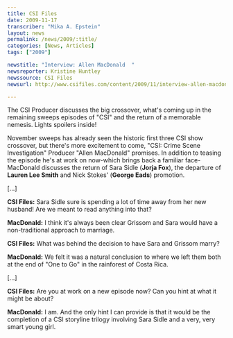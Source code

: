 ```yaml
---
title: CSI Files
date: 2009-11-17
transcriber: "Mika A. Epstein"
layout: news
permalink: /news/2009/:title/
categories: [News, Articles]
tags: ["2009"]

newstitle: "Interview: Allen MacDonald  "
newsreporter: Kristine Huntley
newssource: CSI Files
newsurl: http://www.csifiles.com/content/2009/11/interview-allen-macdonald/

---
```


The CSI Producer discusses the big crossover, what's coming up in the remaining sweeps episodes of "CSI" and the return of a memorable nemesis. Lights spoilers inside!

November sweeps has already seen the historic first three CSI show crossover, but there's more excitement to come, "CSI: Crime Scene Investigation" Producer "Allen MacDonald" promises. In addition to teasing the episode he's at work on now-which brings back a familiar face-MacDonald discusses the return of Sara Sidle (**Jorja Fox**), the departure of **Lauren Lee Smith** and Nick Stokes' (**George Eads**) promotion.

[...]

**CSI Files:** Sara Sidle sure is spending a lot of time away from her new husband! Are we meant to read anything into that?

**MacDonald:** I think it's always been clear Grissom and Sara would have a non-traditional approach to marriage.

**CSI Files:** What was behind the decision to have Sara and Grissom marry?

**MacDonald:** We felt it was a natural conclusion to where we left them both at the end of "One to Go" in the rainforest of Costa Rica.

[...]

**CSI Files:** Are you at work on a new episode now? Can you hint at what it might be about?

**MacDonald:** I am. And the only hint I can provide is that it would be the completion of a CSI storyline trilogy involving Sara Sidle and a very, very smart young girl.
